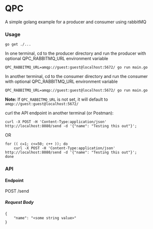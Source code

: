 # QPC
A simple golang example for a producer and consumer using rabbitMQ

### Usage

```
go get ./...
```

In one terminal, cd to the producer directory and run the producer with optional QPC_RABBITMQ_URL environment variable

```
QPC_RABBITMQ_URL=amqp://guest:guest@localhost:5672/ go run main.go
```

In another terminal, cd to the consumer directory and run the consumer with optional QPC_RABBITMQ_URL environment variable

```
QPC_RABBITMQ_URL=amqp://guest:guest@localhost:5672/ go run main.go
```

**Note:** If `QPC_RABBITMQ_URL` is not set, it will default to `amqp://guest:guest@localhost:5672/`

curl the API endpoint in another terminal (or Postman):

```
curl -X POST -H 'Content-Type:application/json' http://localhost:8080/send -d '{"name": "Testing this out"}';
```

OR

```
for (( c=1; c<=50; c++ )); do
    curl -X POST -H 'Content-Type:application/json' http://localhost:8080/send -d '{"name": "Testing this out"}';
done
```

### API
#### Endpoint
POST /send

##### Request Body

```
{
    "name": "<some string value>"
}
```